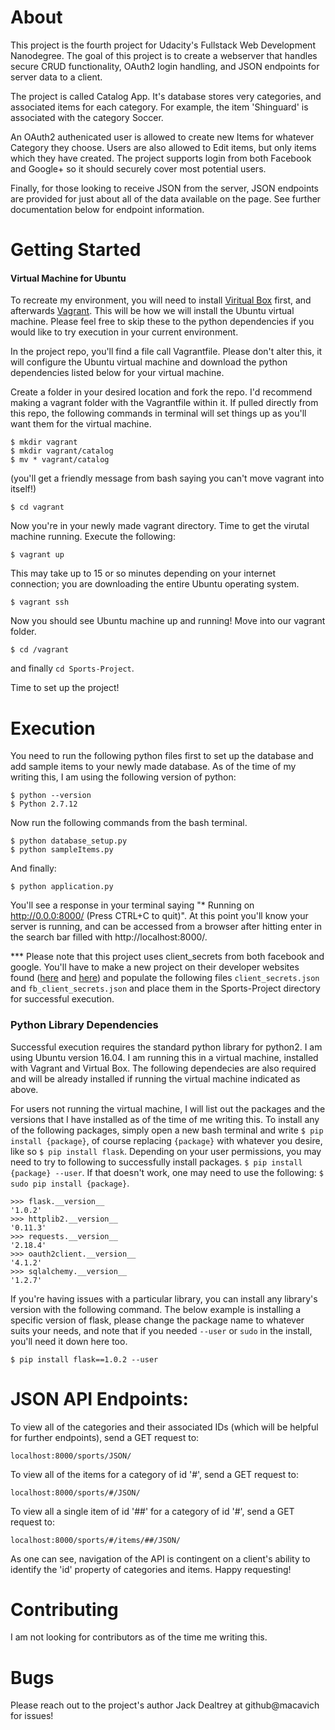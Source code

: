 # About
This project is the fourth project for Udacity's Fullstack Web Development Nanodegree.  The goal of this project is to create a webserver that handles secure CRUD functionality, OAuth2 login handling, and JSON endpoints for server data to a client.

The project is called Catalog App.  It's database stores very categories, and associated items for each category.  For example, the item 'Shinguard' is associated with the category Soccer.

An OAuth2 authenicated user is allowed to create new Items for whatever Category they choose.  Users are also allowed to Edit items, but only items which they have created.  The project supports login from both Facebook and Google+ so it should securely cover most potential users.

Finally, for those looking to receive JSON from the server, JSON endpoints are provided for just about all of the data available on the page.  See further documentation below for endpoint information.


# Getting Started
#### Virtual Machine for Ubuntu
To recreate my environment, you will need to install [Viritual Box](https://www.virtualbox.org/wiki/Downloads) first, and afterwards [Vagrant](https://www.vagrantup.com/downloads.html).  This will be how we will install the Ubuntu virtual machine.  Please feel free to skip these to the python dependencies if you would like to try execution in your current environment.  

In the project repo, you'll find a file call Vagrantfile.  Please don't alter this, it will configure the Ubuntu virtual machine and download the python dependencies listed below for your virtual machine.

Create a folder in your desired location and fork the repo.  I'd recommend making a vagrant folder with the Vagrantfile within it.  If pulled directly from this repo, the following commands in terminal will set things up as you'll want them for the virtual machine.
```
$ mkdir vagrant
$ mkdir vagrant/catalog
$ mv * vagrant/catalog
```
(you'll get a friendly message from bash saying you can't move vagrant into itself!)
```
$ cd vagrant
```

Now you're in your newly made vagrant directory.  Time to get the virutal machine running.
Execute the following:
```
$ vagrant up
```
This may take up to 15 or so minutes depending on your internet connection; you are downloading the entire Ubuntu operating system.
```
$ vagrant ssh
```
Now you should see Ubuntu machine up and running!  Move into our vagrant folder.
```
$ cd /vagrant
```

and finally `cd Sports-Project`.

Time to set up the project!

# Execution
You need to run the following python files first to set up the database and add sample items to your newly made database.  As of the time of my writing this, I am using the following version of python:
```
$ python --version
$ Python 2.7.12
```
Now run the following commands from the bash terminal.
```
$ python database_setup.py
$ python sampleItems.py
```

And finally:
```
$ python application.py
```

You'll see a response in your terminal saying "* Running on http://0.0.0:8000/ (Press CTRL+C to quit)".  At this point you'll know your server is running, and can be accessed from a browser after hitting enter in the search bar filled with http://localhost:8000/.

*** Please note that this project uses client_secrets from both facebook and google.  You'll have to make a new project on their developer websites found ([here](https://developers.facebook.com/) and [here](https://developers.google.com/oauthplayground/)) and populate the following files `client_secrets.json` and `fb_client_secrets.json` and place them in the Sports-Project directory for successful execution.

### Python Library Dependencies

Successful execution requires the standard python library for python2.  I am using Ubuntu version 16.04.  I am running this in a virtual machine, installed with Vagrant and Virtual Box.  The following dependecies are also required and will be already installed if running the virtual machine indicated as above.

For users not running the virtual machine, I will list out the packages and the versions that I have installed as of the time of me writing this.  To install any of the following packages, simply open a new bash terminal and write `$ pip install {package}`, of course replacing `{package}` with whatever you desire, like so `$ pip install flask`.  Depending on your user permissions, you may need to try to following to successfully install packages. `$ pip install {package} --user`.  If that doesn't work, one may need to use the following: `$ sudo pip install {package}`.
```
>>> flask.__version__
'1.0.2'
>>> httplib2.__version__
'0.11.3'
>>> requests.__version__
'2.18.4'
>>> oauth2client.__version__
'4.1.2'
>>> sqlalchemy.__version__
'1.2.7'
```

If you're having issues with a particular library, you can install any library's version with the following command. The below example is installing a specific version of flask, please change the package name to whatever suits your needs, and note that if you needed `--user` or `sudo` in the install, you'll need it down here too.

```
$ pip install flask==1.0.2 --user
```

# JSON API Endpoints:
To view all of the categories and their associated IDs (which will be helpful for further endpoints), send a GET request to:
```
localhost:8000/sports/JSON/
```

To view all of the items for a category of id '#', send a GET request to:
```
localhost:8000/sports/#/JSON/
```

To view all a single item of id '##' for a category of id '#', send a GET request to:
```
localhost:8000/sports/#/items/##/JSON/
```

As one can see, navigation of the API is contingent on a client's ability to identify the 'id' property of categories and items.  Happy requesting!

# Contributing
I am not looking for contributors as of the time me writing this.
# Bugs
Please reach out to the project's author Jack Dealtrey at github@macavich for issues!
